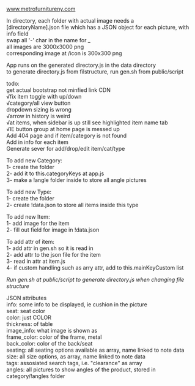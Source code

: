 
www.metrofurnitureny.com

In directory, each folder with actual image needs a <br>
  [directoryName].json file which has a JSON object for each picture, with info field <br>
  swap all '-' char in the name for _ <br>
  all images are 3000x3000 png <br>
  corresponding image at /icon is 300x300 png <br>

App runs on the generated directory.js in the data directory <br>
  to generate directory.js from filstructure, run gen.sh from public/script <br>



todo: <br>
get actual bootstrap not minfied link CDN <br>
√fix item toggle with up/down <br>
√category/all view button <br>
dropdown sizing is wrong <br>
√arrow in history is weird <br>
√at items, when sidebar is up still see highlighted item name tab <br>
√IE button group at home page is messed up <br>
Add 404 page and if item/category is not found <br>
Add in info for each item <br>
Generate sever for add/drop/edit item/cat/type <br>



To add new Category: <br>
 1- create the folder <br>
 2- add it to this.categoryKeys at app.js <br>
 3- make a !angle folder inside to store all angle pictures <br>

To add new Type: <br>
 1- create the folder <br>
 2- create !data.json to store all items inside this type <br>

To add new Item: <br>
 1- add image for the item <br>
 2- fill out field for image in !data.json <br>

To add attr of item: <br>
 1- add attr in gen.sh so it is read in <br>
 2- add attr to the json file for the item <br>
 3- read in attr at item.js <br>
 4- if custom handling such as arry attr, add to this.mainKeyCustom list <br>

*Run gen.sh at public/script to generate directory.js when changing file structure* <br>

JSON attributes <br>
  info: some info to be displayed, ie cushion in the picture <br>
  seat: seat color <br>
  color: just COLOR <br>
  thickness: of table <br>
  image_info: what image is shown as <br>
  frame_color: color of the frame, metal <br>
  back_color: color of the back/seat <br>
  seating: all seating options available as array, name linked to note data <br>
  size: all size options, as array, name linked to note data <br>
  tags: assosiated search tags, i.e. "clearance" as array <br>
  angles: all pictures to show angles of the product, stored in <br>
      category/!angles folder <br>
